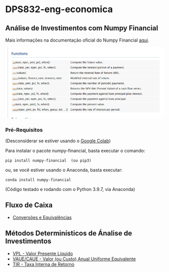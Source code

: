 # DPS832-eng-economica

## Análise de Investimentos com Numpy Financial

Mais informações na documentação oficial do Numpy Financial [aqui](https://numpy.org/numpy-financial/dev/).

![image](resources/numpy-financial.png)

### Pré-Requisitos

(Desconsiderar se estiver usando o [Google Colab](https://colab.research.google.com/))

Para instalar o pacote numpy-financial, basta executar o comando:

    pip install numpy-financial  (ou pip3)

ou, se você estiver usando o Anaconda, basta executar:

    conda install numpy-financial

(Código testado e rodando com o Python 3.9.7, via Anaconda)

## Fluxo de Caixa

* [Conversões e Equivalências](fluxo.ipynb)

## Métodos Determinísticos de Ánalise de Investimentos

* [VPL - Valor Presente Líquido](vpl.ipynb)
* [VAUE/CAUE - Valor (ou Custo) Anual Uniforme Equivalente](vaue.ipynb)
* [TIR - Taxa Interna de Retorno](tir.ipynb)
  